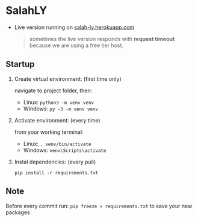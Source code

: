 # SalahLY
* Live version running on [salah-ly.herokuapp.com](https://salah-ly.herokuapp.com)
    > sometimes the live version responds with **request timeout** because we are using a free tier host.

## Startup

1. Create virtual environment: (first time only)

    navigate to project folder, then:

    * Linux:  `python3 -m venv venv`
    * Windows:  `py -3 -m venv venv`

2. Activate environment: (every time)

    from your working terminal:

    * Linux:  `. venv/bin/activate`
    * Windows:  `venv\Scripts\activate`

3. Instal dependencies: (every pull)

    ```
    pip install -r requirements.txt
    ```

## Note
Before every commit run: `pip freeze > requirements.txt` to save your new packages
